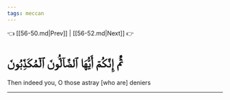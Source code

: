 ```yaml
---
tags: meccan
---
```


👈 [[56-50.md|Prev]] | [[56-52.md|Next]] 👉

# ثُمَّ إِنَّكُمۡ أَيُّهَا ٱلضَّآلُّونَ ٱلۡمُكَذِّبُونَ

Then indeed you, O those astray [who are] deniers

---

